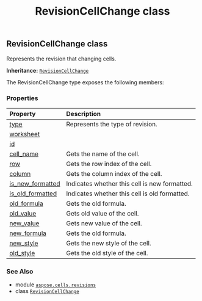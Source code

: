 ﻿---
title: RevisionCellChange class
second_title: Aspose.Cells for Python via .NET API References
description: 
type: docs
weight: 30
url: /aspose.cells.revisions/revisioncellchange/
is_root: false
---

## RevisionCellChange class

Represents the revision that changing cells.



**Inheritance:** [`RevisionCellChange`](/cells/python-net/aspose.cells.revisions/revisioncellchange)



The RevisionCellChange type exposes the following members:

### Properties
| Property | Description |
| :- | :- |
| [type](/cells/python-net/aspose.cells.revisions/revisioncellchange/type) | Represents the type of revision. |
| [worksheet](/cells/python-net/aspose.cells.revisions/revisioncellchange/worksheet) |  |
| [id](/cells/python-net/aspose.cells.revisions/revisioncellchange/id) |  |
| [cell_name](/cells/python-net/aspose.cells.revisions/revisioncellchange/cell_name) | Gets the name of the cell. |
| [row](/cells/python-net/aspose.cells.revisions/revisioncellchange/row) | Gets the row index of the cell. |
| [column](/cells/python-net/aspose.cells.revisions/revisioncellchange/column) | Gets the column index of the cell. |
| [is_new_formatted](/cells/python-net/aspose.cells.revisions/revisioncellchange/is_new_formatted) | Indicates whether this cell is new formatted. |
| [is_old_formatted](/cells/python-net/aspose.cells.revisions/revisioncellchange/is_old_formatted) | Indicates whether this cell is old formatted. |
| [old_formula](/cells/python-net/aspose.cells.revisions/revisioncellchange/old_formula) | Gets the old formula. |
| [old_value](/cells/python-net/aspose.cells.revisions/revisioncellchange/old_value) | Gets old value of the cell. |
| [new_value](/cells/python-net/aspose.cells.revisions/revisioncellchange/new_value) | Gets new value of the cell. |
| [new_formula](/cells/python-net/aspose.cells.revisions/revisioncellchange/new_formula) | Gets the old formula. |
| [new_style](/cells/python-net/aspose.cells.revisions/revisioncellchange/new_style) | Gets the new style of the cell. |
| [old_style](/cells/python-net/aspose.cells.revisions/revisioncellchange/old_style) | Gets the old style of the cell. |



### See Also
* module [`aspose.cells.revisions`](..)
* class [`RevisionCellChange`](/cells/python-net/aspose.cells.revisions/revisioncellchange)
